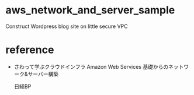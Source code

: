 # aws_network_and_server_sample

Construct Wordpress blog site on little secure VPC

# reference

- さわって学ぶクラウドインフラ Amazon Web Services 基礎からのネットワーク&サーバー構築

  日経BP
